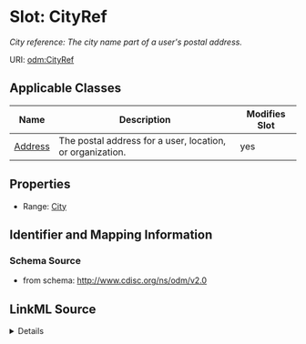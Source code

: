 # Slot: CityRef


_City reference: The city name part of a user's postal address._



URI: [odm:CityRef](http://www.cdisc.org/ns/odm/v2.0/CityRef)



<!-- no inheritance hierarchy -->




## Applicable Classes

| Name | Description | Modifies Slot |
| --- | --- | --- |
[Address](Address.md) | The postal address for a user, location, or organization. |  yes  |







## Properties

* Range: [City](City.md)





## Identifier and Mapping Information







### Schema Source


* from schema: http://www.cdisc.org/ns/odm/v2.0




## LinkML Source

<details>
```yaml
name: CityRef
description: 'City reference: The city name part of a user''s postal address.'
from_schema: http://www.cdisc.org/ns/odm/v2.0
rank: 1000
identifier: false
alias: CityRef
domain_of:
- Address
range: City

```
</details>